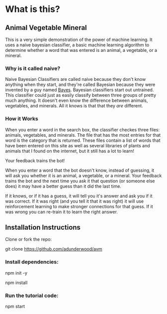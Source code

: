 # What is this?

## Animal Vegetable Mineral


This is a very simple demonstration of the power of machine learning. It uses a naive bayesian classifier, a basic machine learning algorithm to determine whether
a word that was entered is an animal, a vegetable, or a mineral.

### Why is it called naive?

Naive Bayesian Classifiers are called naive because they don't know anything when they start, and they're called Bayesian because they were invented by a guy named <a href="https://en.wikipedia.org/wiki/Thomas_Bayes" target="_new">Bayes</a>. Bayesian classifiers start out untrained. This classifier could just as easily classify between three groups of pretty much anything. It doesn't even know the difference between animals, vegetables, and minerals. All it knows is that that they <em>are</em> different.

### How it Works

When you enter a word in the search box, the classifier checkes three files: animals, vegetables, and minerals. The file that has the most entries for that word is the category that is returned. These files contain a list of words that have been entered on this site as well as several libraries of plants and animals that I found on the internet, but it still has a lot to learn!

Your feedback trains the bot!

When you enter a word that the bot doesn't know, instead of guessing, it will ask you whether it is an animal, a vegetable, or a mineral. Your feedback trains the bot and the next time you ask it that question (or someone else does) it may have a better guess than it did the last time. 

If it knows, or if it has a guess, it will tell you it's answer and ask you if it was correct. If it was right (and you tell it that it was right) it will use reinforcement learning to make stronger connections for that guess. If it was wrong you can re-train it to learn the right answer. 

## Installation Instructions

Clone or fork the repo:

git clone https://github.com/adunderwood/avm
                                    
### Install dependencies:

npm init -y

npm install

### Run the tutorial code:

npm start  
